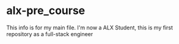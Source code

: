 # alx-pre_course
This info is for my main file. I'm now a ALX Student, this is my first repository as a full-stack engineer

